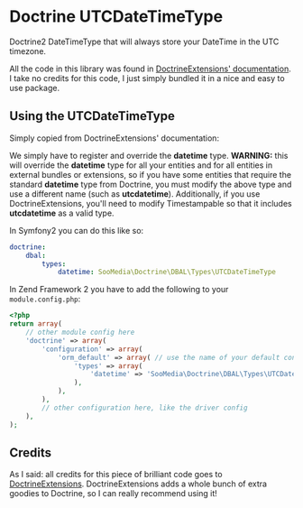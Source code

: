 # Doctrine UTCDateTimeType

Doctrine2 DateTimeType that will always store your DateTime in the UTC timezone.

All the code in this library was found in [DoctrineExtensions' documentation](https://github.com/Atlantic18/DoctrineExtensions/blob/e94b30342810d028559dade3e4bac13520e93ba1/doc/timestampable.md#creating-a-utc-datetime-type-that-stores-your-datetimes-in-utc). I take no credits for this code, I just simply bundled it in a nice and easy to use package.

## Using the UTCDateTimeType

Simply copied from DoctrineExtensions' documentation:

We simply have to register and override the **datetime** type. **WARNING:** this will override the **datetime** type for all your entities and for all entities in external bundles or extensions, so if you have some entities that require the standard **datetime** type from Doctrine, you must modify the above type and use a different name (such as **utcdatetime**). Additionally, if you use DoctrineExtensions, you'll need to modify Timestampable so that it includes **utcdatetime** as a valid type.

In Symfony2 you can do this like so:

``` yaml
doctrine:
    dbal:
        types:
            datetime: SooMedia\Doctrine\DBAL\Types\UTCDateTimeType
```

In Zend Framework 2 you have to add the following to your `module.config.php`:

``` php
<?php
return array(
    // other module config here
    'doctrine' => array(
        'configuration' => array(
            'orm_default' => array( // use the name of your default configuration/connection
                'types' => array(
                    'datetime' => 'SooMedia\Doctrine\DBAL\Types\UTCDateTimeType',
                ),
            ),
        ),
        // other configuration here, like the driver config
    ),
);
```

## Credits

As I said: all credits for this piece of brilliant code goes to [DoctrineExtensions](https://github.com/Atlantic18/DoctrineExtensions/). DoctrineExtensions adds a whole bunch of extra goodies to Doctrine, so I can really recommend using it!
